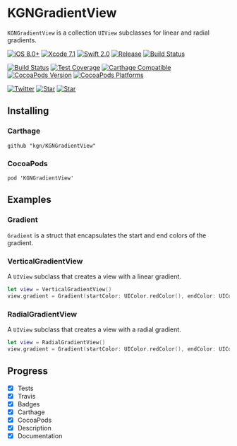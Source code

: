 # KGNGradientView

`KGNGradientView` is a collection `UIView` subclasses for linear and radial gradients.

[![iOS 8.0+](http://img.shields.io/badge/iOS-8.0%2B-blue.svg)]()
[![Xcode 7.1](http://img.shields.io/badge/Xcode-7.0-blue.svg)]()
[![Swift 2.0](http://img.shields.io/badge/Swift-2.0-blue.svg)]()
[![Release](https://img.shields.io/github/release/kgn/KGNGradientView.svg)](/releases)
[![Build Status](http://img.shields.io/badge/License-MIT-lightgrey.svg)](/LICENSE)

[![Build Status](https://travis-ci.org/kgn/KGNGradientView.svg)](https://travis-ci.org/kgn/KGNGradientView)
[![Test Coverage](http://img.shields.io/badge/Tests-58%25-red.svg)]()
[![Carthage Compatible](https://img.shields.io/badge/Carthage-Compatible-4BC51D.svg)](https://github.com/Carthage/Carthage)
[![CocoaPods Version](https://img.shields.io/cocoapods/v/KGNGradientView.svg)](https://cocoapods.org/pods/KGNGradientView)
[![CocoaPods Platforms](https://img.shields.io/cocoapods/p/KGNGradientView.svg)](https://cocoapods.org/pods/KGNGradientView)

[![Twitter](https://img.shields.io/badge/Twitter-@iamkgn-55ACEE.svg)](http://twitter.com/iamkgn)
[![Star](https://img.shields.io/github/followers/kgn.svg?style=social&label=Follow%20%40kgn)](https://github.com/kgn)
[![Star](https://img.shields.io/github/stars/kgn/KGNGradientView.svg?style=social&label=Star)](https://github.com/kgn/KGNGradientView)

## Installing

### Carthage
```
github "kgn/KGNGradientView"
```

### CocoaPods
```
pod 'KGNGradientView'
```

## Examples

### Gradient
`Gradient` is a struct that encapsulates the start and end colors of the gradient.

### VerticalGradientView
A `UIView` subclass that creates a view with a linear gradient.
``` Swift
let view = VerticalGradientView()
view.gradient = Gradient(startColor: UIColor.redColor(), endColor: UIColor.blueColor())
```

### RadialGradientView
A `UIView` subclass that creates a view with a radial gradient.
``` Swift
let view = RadialGradientView()
view.gradient = Gradient(startColor: UIColor.redColor(), endColor: UIColor.blueColor())
```

## Progress
- [X] Tests
- [X] Travis
- [X] Badges
- [X] Carthage
- [X] CocoaPods
- [X] Description
- [X] Documentation
